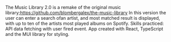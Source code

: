 The Music Library 2.0 is a remake of the original music library;https://github.com/blombergalex/the-music-library
In this version the user can enter a search ofan artist, and most matched result is displayed, with up to ten of the artists most played albums on Spotify. 
Skills practiced: API data fetching with user fired event. App created with React, TypeScript and the MUI library for styling. 